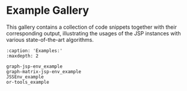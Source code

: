 # Example Gallery

This gallery contains a collection of code snippets together with their corresponding output, illustrating the usages of
the JSP instances with various state-of-the-art algorithms.

```{toctree}
:caption: 'Examples:'
:maxdepth: 2

graph-jsp-env_example
graph-matrix-jsp-env_example
JSSEnv_example
or-tools_example
```
